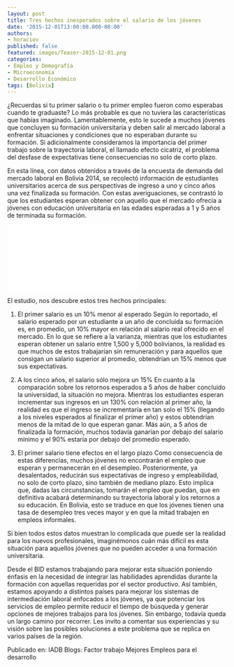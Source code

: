 ```yaml
---
layout: post
title: Tres hechos inesperados sobre el salario de los jóvenes
date: '2015-12-01T13:00:00.000-08:00'
authors:
- horaciov
published: false
featured: images/Teaser-2015-12-01.png
categories:
- Empleo y Demografía
- Microeconomía
- Desarrollo Económico
tags: [Bolivia]
---
```


¿Recuerdas si tu primer salario o tu primer empleo fueron como esperabas cuando te graduaste? Lo más probable es que no tuviera las características que habías imaginado. Lamentablemente, esto le sucede a muchos jóvenes que concluyen su formación universitaria y deben salir al mercado laboral a enfrentar situaciones y condiciones que no esperaban durante su formación. Si adicionalmente consideramos la importancia del primer trabajo sobre la trayectoria laboral, el llamado efecto cicatriz, el problema del desfase de expectativas tiene consecuencias no solo de corto plazo.

En esta línea, con datos obtenidos a través de la encuesta de demanda del mercado laboral en Bolivia 2014, se recolectó información de estudiantes universitarios acerca de sus perspectivas de ingreso a uno y cinco años una vez finalizada su formación. Con estas averiguaciones, se contrastó lo que los estudiantes esperan obtener con aquello que el mercado ofrecía a jóvenes con educación universitaria en las edades esperadas a 1 y 5 años de terminada su formación.

<div class="frame-container">
<iframe frameborder="0" scrolling="no" src="//plot.ly/~pcubaborda/501.embed"></iframe>
</div>

El estudio, nos descubre estos tres hechos principales:

1. El primer salario es un 10% menor al esperado
Según lo reportado, el salario esperado por un estudiante a un año de concluida su formación es, en promedio, un 10% mayor en relación al salario real ofrecido en el mercado. En lo que se refiere a la varianza, mientras que los estudiantes esperan obtener un salario entre 1,500 y 5,000 bolivianos, la realidad es que muchos de estos trabajarían sin remuneración y para aquellos que consigan un salario superior al promedio, obtendrían un 15% menos que sus expectativas.

2. A los cinco años, el salario sólo mejora un 15%
En cuanto a la comparación sobre los retornos esperados a 5 años de haber concluido la universidad, la situación no mejora. Mientras los estudiantes esperan incrementar sus ingresos en un 130% con relación al primer año, la realidad es que el ingreso se incrementaría en tan solo el 15% (llegando a los niveles esperados al finalizar el primer año) y estos obtendrían menos de la mitad de lo que esperan ganar. Más aún, a 5 años de finalizada la formación, muchos todavía ganarían por debajo del salario mínimo y el 90% estaría por debajo del promedio esperado.

3. El primer salario tiene efectos en el largo plazo
Como consecuencia de estas diferencias, muchos jóvenes no encontrarán el empleo que esperan y permanecerán en el desempleo. Posteriormente, ya desalentados, reducirán sus expectativas de ingreso y empleabilidad, no solo de corto plazo, sino también de mediano plazo. Esto implica que, dadas las circunstancias, tomarán el empleo que puedan, que en definitiva acabará determinando su trayectoria laboral y los retornos a su educación. En Bolivia, esto se traduce en que los jóvenes tienen una tasa de desempleo tres veces mayor y en que la mitad trabajen en empleos informales.

Si bien todos estos datos muestran lo complicada que puede ser la realidad para los nuevos profesionales, imaginémonos cuán más difícil es esta situación para aquellos jóvenes que no pueden acceder a una formación universitaria.

Desde el BID estamos trabajando para mejorar esta situación poniendo énfasis en la necesidad de integrar las habilidades aprendidas durante la formación con aquellas requeridas por el sector productivo. Así también, estamos apoyando a distintos países para mejorar los sistemas de intermediación laboral enfocados a los jóvenes, ya que potenciar los servicios de empleo permite reducir el tiempo de búsqueda y generar opciones de mejores trabajos para los jóvenes. Sin embargo, todavía queda un largo camino por recorrer. Les invito a comentar sus experiencias y su visión sobre las posibles soluciones a este problema que se replica en varios países de la región.

Publicado en: IADB Blogs: Factor trabajo Mejores Empleos para el desarrollo
